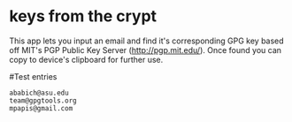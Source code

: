 keys from the crypt
====================
This app lets you input an email and find it's corresponding GPG key based off MIT's PGP Public Key Server (http://pgp.mit.edu/). Once found you can copy to device's clipboard for further use.

#Test entries
```
ababich@asu.edu
team@gpgtools.org
mpapis@gmail.com
```